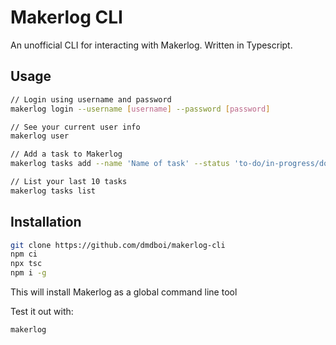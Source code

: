 # Makerlog CLI

An unofficial CLI for interacting with Makerlog. Written in Typescript.

## Usage

```bash
// Login using username and password
makerlog login --username [username] --password [password]

// See your current user info
makerlog user

// Add a task to Makerlog
makerlog tasks add --name 'Name of task' --status 'to-do/in-progress/done'

// List your last 10 tasks
makerlog tasks list
```

## Installation

```bash
git clone https://github.com/dmdboi/makerlog-cli
npm ci
npx tsc
npm i -g
```

This will install Makerlog as a global command line tool  

Test it out with:  

```bash
makerlog
```

